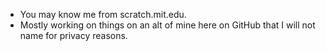 - You may know me from scratch.mit.edu.
- Mostly working on things on an alt of mine here on GitHub that I will not name for privacy reasons.

<!---
BigNate469/BigNate469 is a ✨ special ✨ repository because its `README.md` (this file) appears on your GitHub profile.
You can click the Preview link to take a look at your changes.
--->
